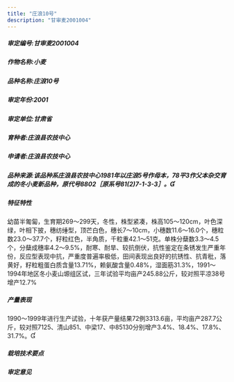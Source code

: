 ```yaml
---
title: "庄浪10号"
description: "甘审麦2001004"
---
```

##### 审定编号:甘审麦2001004

##### 作物名称:小麦

##### 品种名称:庄浪10号

##### 审定年份:2001

##### 审定单位:甘肃省

##### 育种者:庄浪县农技中心

##### 申请者:庄浪县农技中心

##### 品种来源:该品种系庄浪县农技中心1981年以庄浪5号作母本，78平3作父本杂交育成的冬小麦新品种，原代号8802［原系号81(2)7-1-3-3］。

##### 特征特性
幼苗半匍匐，生育期269～299天，冬性，株型紧凑，株高105～120cm，叶色深绿，叶相下披，穗纺缍型，顶芒白色，穗长7～10cm，小穗数11.6～16.0个，穗粒数23.0～37.7个，籽粒红色，半角质，千粒重42.1～51克。单株分蘖数3.3～4.5个，分蘖成穗率4.2～9.5%，耐寒、耐旱、较抗倒伏，抗性鉴定在条锈发生严重年份，反应型表现中抗，严重度普遍率极低，田间表现出良好的抗锈性、抗青秕，落黄好，籽粒粗蛋白质含量13.71%，赖氨酸含量0.48%，湿面筋31.3%，1991～1994年地区冬小麦山塬组区试，三年试验平均亩产245.88公斤，较对照平凉38号增产12.7%

##### 产量表现
1990～1999年进行生产试验，十年获产量结果72例3313.6亩，平均亩产287.7公斤，较对照7125、清山851、中梁17、中85130分别增产3.4%、18.4%、17.8%、31.7%。

##### 栽培技术要点


##### 审定意见

